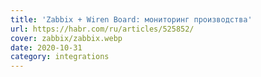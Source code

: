 ```yaml
---
title: 'Zabbix + Wiren Board: мониторинг производства'
url: https://habr.com/ru/articles/525852/
cover: zabbix/zabbix.webp
date: 2020-10-31
category: integrations
---
```

